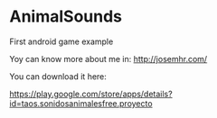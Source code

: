 # AnimalSounds

First android game example

Yoy can know more about me in: http://josemhr.com/

You can download it here: 

https://play.google.com/store/apps/details?id=taos.sonidosanimalesfree.proyecto
